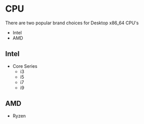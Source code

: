 # CPU

There are two popular brand choices for Desktop x86_64 CPU's

- Intel
- AMD

## Intel

- Core Series
  - i3
  - i5
  - i7
  - i9

## AMD

- Ryzen